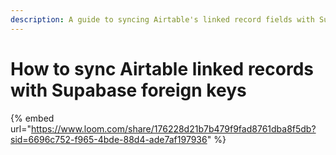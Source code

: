 ```yaml
---
description: A guide to syncing Airtable's linked record fields with Supabase
---
```


# How to sync Airtable linked records with Supabase foreign keys

{% embed url="https://www.loom.com/share/176228d21b7b479f9fad8761dba8f5db?sid=6696c752-f965-4bde-88d4-ade7af197936" %}
